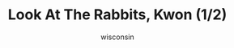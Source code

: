 ---
media: "images/rounds/round_4_2/rabbit_1.png"
media_type: image
title: Look At The Rabbits, Kwon (1/2)
author: [wisconsin]
desc: Kwon Myong-hwa finds a rabbit plush.
---